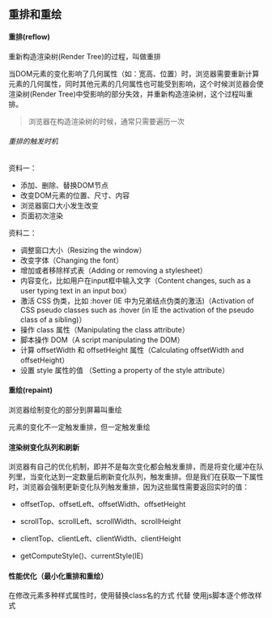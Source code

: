 ## 重排和重绘

#### 重排(reflow)

<p class="tip">重新构造渲染树(Render Tree)的过程，叫做重排</p>

当DOM元素的变化影响了几何属性（如：宽高、位置）时，浏览器需要重新计算元素的几何属性，同时其他元素的几何属性也可能受到影响，这个时候浏览器会使渲染树(Render Tree)中受影响的部分失效，并重新构造渲染树，这个过程叫重排。

> 浏览器在构造渲染树的时候，通常只需要遍历一次

###### 重排的触发时机

资料一：

* 添加、删除、替换DOM节点
* 改变DOM元素的位置、尺寸、内容
* 浏览器窗口大小发生改变
* 页面初次渲染

资料二：

* 调整窗口大小（Resizing the window）
* 改变字体（Changing the font）
* 增加或者移除样式表（Adding or removing a stylesheet）
* 内容变化，比如用户在input框中输入文字（Content changes, such as a user typing text in
an input box）
* 激活 CSS 伪类，比如 :hover (IE 中为兄弟结点伪类的激活)（Activation of CSS pseudo classes such as :hover (in IE the activation of the pseudo class of a sibling)）
* 操作 class 属性（Manipulating the class attribute）
* 脚本操作 DOM（A script manipulating the DOM）
* 计算 offsetWidth 和 offsetHeight 属性（Calculating offsetWidth and offsetHeight）
* 设置 style 属性的值 （Setting a property of the style attribute）

#### 重绘(repaint)

浏览器绘制变化的部分到屏幕叫重绘

元素的变化不一定触发重排，但一定触发重绘

#### 渲染树变化队列和刷新

浏览器有自己的优化机制，即并不是每次变化都会触发重排，而是将变化缓冲在队列里，当变化达到一定数量后刷新变化队列，触发重排。但是我们在获取一下属性时，浏览器会强制更新变化队列触发重排，因为这些属性需要返回实时的值：

* offsetTop、offsetLeft、offsetWidth、offsetHeight

* scrollTop、scrollLeft、scrollWidth、scrollHeight

* clientTop、clientLeft、clientWidth、clientHeight

* getComputeStyle()、currentStyle(IE)

#### 性能优化（最小化重排和重绘）

在修改元素多种样式属性时，使用替换class名的方式 代替 使用js脚本逐个修改样式



